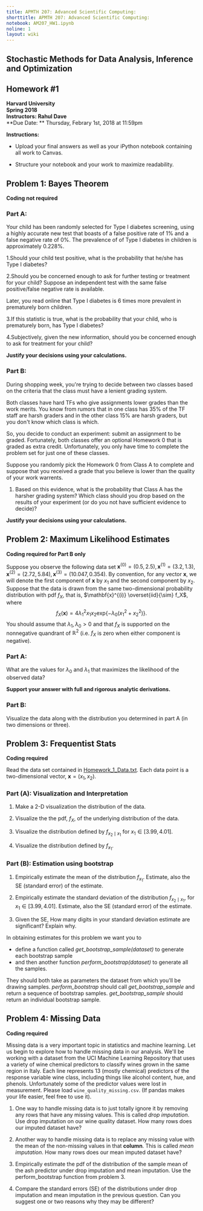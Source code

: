 ```yaml
---
title: APMTH 207: Advanced Scientific Computing:
shorttitle: APMTH 207: Advanced Scientific Computing:
notebook: AM207_HW1.ipynb
noline: 1
layout: wiki
---
```

## Stochastic Methods for Data Analysis, Inference and Optimization
## Homework #1
**Harvard University**<br>
**Spring 2018**<br>
**Instructors: Rahul Dave**<br>
**Due Date: ** Thursday, Febrary 1st, 2018 at 11:59pm

**Instructions:**

- Upload your final answers as well as your iPython notebook containing all work to Canvas.

- Structure your notebook and your work to maximize readability.

## Problem 1: Bayes Theorem

**Coding not required**

### Part A:
Your child has been randomly selected for Type I diabetes screening, using a highly accurate new test that boasts of a false positive rate of 1% and a false negative rate of 0%. The prevalence of of Type I diabetes in children is approximately 0.228%. 

1.Should your child test positive, what is the probability that he/she has Type I diabetes?

2.Should you be concerned enough to ask for further testing or treatment for your child? Suppose an independent test with the same false positive/false negative rate is available.

Later, you read online that Type I diabetes is 6 times more prevalent in prematurely born children. 

3.If this statistic is true, what is the probability that your child, who is prematurely born, has Type I diabetes?

4.Subjectively, given the new information, should you be concerned enough to ask for treatment for your child?

**Justify your decisions using your calculations.**


### Part B:

During shopping week, you're trying to decide between two classes based on the criteria that the class must have a lenient grading system. 

Both classes have hard TFs who give assignments lower grades than the work merits. You know from rumors that in one class has 35% of the TF staff are harsh graders and in the other class 15% are harsh graders, but you don't know which class is which.

So, you decide to conduct an experiment: submit an assignment to be graded. Fortunately, both classes offer an optional Homework 0 that is graded as extra credit. Unfortunately, you only have time to complete the problem set for just one of these classes. 

Suppose you randomly pick the Homework 0 from Class A to complete and suppose that you received a grade that you believe is lower than the quality of your work warrents. 

1. Based on this evidence, what is the probability that Class A has the harsher grading system? Which class should you drop based on the results of your experiment (or do you not have sufficient evidence to decide)?


**Justify your decisions using your calculations.**

## Problem 2: Maximum Likelihood Estimates

**Coding required for Part B only**

Suppose you observe the following data set $\mathbf{x}^{(0)} = (0.5, 2.5), \mathbf{x}^{(1)} = (3.2, 1.3), \mathbf{x}^{(2)} = (2.72, 5.84), \mathbf{x}^{(3)}= (10.047, 0.354)$. By convention, for any vector $\mathbf{x}$, we will denote the first component of $\mathbf{x}$ by $x_{1}$ and the second component by $x_{2}$. Suppose that the data is drawn from the same two-dimensional probability distribution with pdf $f_X$, that is, $\mathbf{x}^{(i)} \overset{iid}{\sim} f_X$, where
$$
f_X(\mathbf{x}) =  4\lambda_1^2 x_{1}x_{2} \mathrm{exp} \left\{-\lambda_0 (x^2_{1} + x^2_{2}) \right\}.
$$
You should assume that $\lambda_1, \lambda_0 > 0$ and that $f_X$ is supported on the nonnegative quandrant of $\mathbb{R}^2$ (i.e. $f_X$ is zero when either component is negative). 

### Part A:

What are the values for $\lambda_0$ and $\lambda_1$ that maximizes the likelihood of the observed data? 

**Support your answer with full and rigorous analytic derivations.**

### Part B:

Visualize the data along with the distribution you determined in part A (in two dimensions or three).


## Problem 3: Frequentist Stats

**Coding required**

Read the data set contained in [Homework_1_Data.txt](Homework_1_Data.txt). Each data point is a two-dimensional vector, $\mathbf{x} = (x_1, x_2)$.

### Part (A): Visualization and Interpretation

1. Make a 2-D visualization the distribution of the data. 

1. Visualize the the pdf, $f_X$, of the underlying distribution of the data.

1. Visualize the distribution defined by $f_{x_2 \mid x_1}$ for $x_1 \in [3.99, 4.01]$.

1. Visualize the distribution defined by $f_{x_1}$.



### Part (B): Estimation using bootstrap

1. Empirically estimate the mean of the distribution $f_{x_1}$. Estimate, also the SE (standard error) of the estimate.

1. Empirically estimate the standard deviation of the distribution $f_{x_2 \mid x_1}$, for $x_1 \in [3.99, 4.01]$. Estimate, also the SE (standard error) of the estimate.

1. Given the SE, How many digits in your standard deviation estimate are significant? Explain why.

In obtaining estimates for this problem we want you to 

- define a function called *get_bootstrap_sample(dataset)* to generate each bootstrap sample
- and then another function *perform_bootstrap(dataset)* to generate all the samples. 

They should both take as parameters the dataset from which you'll be drawing samples. *perform_bootstrap* should call *get_bootstrap_sample* and return a sequence of bootstrap samples.  *get_bootstrap_sample* should return an individual bootstrap sample.

    

## Problem 4: Missing Data

**Coding required**

Missing data is a very important topic in statistics and machine learning. Let us begin to explore how to handle missing data in our analysis.  We'll be working with a dataset from the UCI Machine Learning Repository that uses a variety of wine chemical predictors to classify wines grown in the same region in Italy.  Each line represents 13 (mostly chemical) predictors of the response variable wine class, including things like alcohol content, hue, and phenols.  Unfortunately some of the predictor values were lost in measurement. Please load `wine_quality_missing.csv`.  (If pandas makes your life easier, feel free to use it).

1.  One way to handle missing data is to just totally ignore it by removing any rows that have any missing values.  This is called *drop imputation*.  Use drop imputation on our wine quality dataset.  How many rows does our imputed dataset have?

1. Another way to handle missing data is to replace any missing value with the mean of the non-missing values in that **column**.  This is called *mean imputation*.  How many rows does our mean imputed dataset have?

1.  Empirically estimate the pdf of the distribution of the sample mean of the ash predictor under drop imputation and mean imputation. Use the perform_bootstrap function from problem 3.

1. Compare the standard errors (SE) of the distributions under drop imputation and mean imputation in the previous question.  Can you suggest one or two reasons why they may be different?




```python

```

